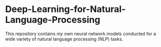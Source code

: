# Deep-Learning-for-Natural-Language-Processing
This repository contains my own neural network models conducted for a wide variety of natural language processing (NLP) tasks.
